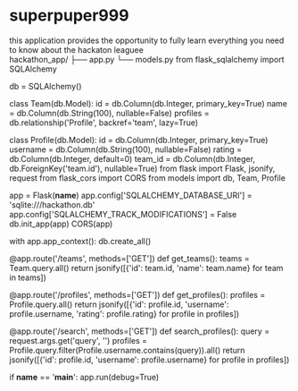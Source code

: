 # superpuper999
this application provides the opportunity to fully learn everything you need to know about the hackaton leaguee  
hackathon_app/
├── app.py
└── models.py
from flask_sqlalchemy import SQLAlchemy

db = SQLAlchemy()

class Team(db.Model):
    id = db.Column(db.Integer, primary_key=True)
    name = db.Column(db.String(100), nullable=False)
    profiles = db.relationship('Profile', backref='team', lazy=True)

class Profile(db.Model):
    id = db.Column(db.Integer, primary_key=True)
    username = db.Column(db.String(100), nullable=False)
    rating = db.Column(db.Integer, default=0)
    team_id = db.Column(db.Integer, db.ForeignKey('team.id'), nullable=True)
from flask import Flask, jsonify, request
from flask_cors import CORS
from models import db, Team, Profile

app = Flask(__name__)
app.config['SQLALCHEMY_DATABASE_URI'] = 'sqlite:///hackathon.db'
app.config['SQLALCHEMY_TRACK_MODIFICATIONS'] = False
db.init_app(app)
CORS(app)

with app.app_context():
    db.create_all()

@app.route('/teams', methods=['GET'])
def get_teams():
    teams = Team.query.all()
    return jsonify([{'id': team.id, 'name': team.name} for team in teams])

@app.route('/profiles', methods=['GET'])
def get_profiles():
    profiles = Profile.query.all()
    return jsonify([{'id': profile.id, 'username': profile.username, 'rating': profile.rating} for profile in profiles])

@app.route('/search', methods=['GET'])
def search_profiles():
    query = request.args.get('query', '')
    profiles = Profile.query.filter(Profile.username.contains(query)).all()
    return jsonify([{'id': profile.id, 'username': profile.username} for profile in profiles])

if __name__ == '__main__':
    app.run(debug=True)
